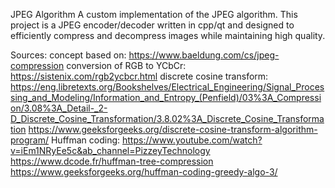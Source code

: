 JPEG Algorithm
A custom implementation of the JPEG algorithm. This project is a JPEG encoder/decoder written in cpp/qt and designed to efficiently compress and decompress images while maintaining high quality.

Sources:
concept based on: https://www.baeldung.com/cs/jpeg-compression
conversion of RGB to YCbCr: https://sistenix.com/rgb2ycbcr.html
discrete cosine transform: https://eng.libretexts.org/Bookshelves/Electrical_Engineering/Signal_Processing_and_Modeling/Information_and_Entropy_(Penfield)/03%3A_Compression/3.08%3A_Detail-_2-D_Discrete_Cosine_Transformation/3.8.02%3A_Discrete_Cosine_Transformation
                           https://www.geeksforgeeks.org/discrete-cosine-transform-algorithm-program/
Huffman coding: https://www.youtube.com/watch?v=iEm1NRyEe5c&ab_channel=PizzeyTechnology
                https://www.dcode.fr/huffman-tree-compression
                https://www.geeksforgeeks.org/huffman-coding-greedy-algo-3/
